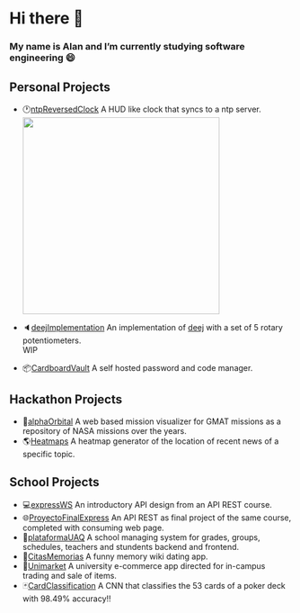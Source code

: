 # Hi there 👋
### My name is Alan and I’m currently studying software engineering 😄

## Personal Projects

- 🕐[ntpReversedClock](https://github.com/PureCilantro/ntpReversedClock) A HUD like clock that syncs to a ntp server.
<br><a href="https://github.com/PureCilantro/ntpReversedClock"><img src="https://github.com/PureCilantro/ntpReversedClock/assets/123120513/c706ec43-de60-4866-b4ce-219d069b69a9" width="350"/></a><br>

- 🔈[deejImplementation](https://github.com/PureCilantro/deejImplementation) An implementation of [deej](https://github.com/omriharel/deej) with a set of 5 rotary potentiometers. <br>
  WIP
- 📦[CardboardVault](https://github.com/PureCilantro/CardboardVault) A self hosted password and code manager. <br>
## Hackathon Projects

- 🚀[alphaOrbital](https://github.com/PureCilantro/NSAProject) A web based mission visualizer for GMAT missions as a repository of NASA missions over the years.
- 🌎[Heatmaps](https://github.com/dpinedaDev/Heatmaps2024) A heatmap generator of the location of recent news of a specific topic.

## School Projects

- 💻[expressWS](https://github.com/PureCilantro/expressWS) An introductory API design from an API REST course.<br>
- 🌐[ProyectoFinalExpress](https://github.com/PureCilantro/ProyectoFinalExpress) An API REST as final project of the same course, completed with consuming web page.
- 🎒[plataformaUAQ](https://github.com/PureCilantro/plataformaUAQ) A school managing system for grades, groups, schedules, teachers and stundents backend and frontend.
- 💾[CitasMemorias](https://github.com/PureCilantro/CitasMemorias) A funny memory wiki dating app.
- 🏪[Unimarket](https://github.com/PureCilantro/UniMarket) A university e-commerce app directed for in-campus trading and sale of items.
- 🃏[CardClassification](https://github.com/PureCilantro/CardClassification) A CNN that classifies the 53 cards of a poker deck with 98.49% accuracy!!
